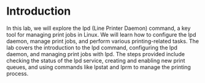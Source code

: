 # Introduction

In this lab, we will explore the lpd (Line Printer Daemon) command, a key tool for managing print jobs in Linux. We will learn how to configure the lpd daemon, manage print jobs, and perform various printing-related tasks. The lab covers the introduction to the lpd command, configuring the lpd daemon, and managing print jobs with lpd. The steps provided include checking the status of the lpd service, creating and enabling new print queues, and using commands like lpstat and lprm to manage the printing process.
